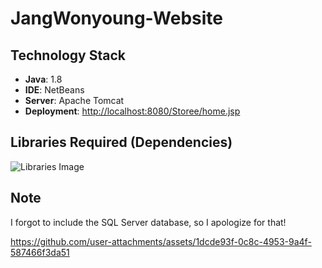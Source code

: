 # JangWonyoung-Website

## Technology Stack

- **Java**: 1.8
- **IDE**: NetBeans
- **Server**: Apache Tomcat
- **Deployment**: [http://localhost:8080/Storee/home.jsp](http://localhost:8080/Storee/home.jsp)

## Libraries Required (Dependencies)

![Libraries Image](https://github.com/user-attachments/assets/5edd3226-f377-41b0-93e7-c58257ac1d61)

## Note

I forgot to include the SQL Server database, so I apologize for that!

https://github.com/user-attachments/assets/1dcde93f-0c8c-4953-9a4f-587466f3da51


